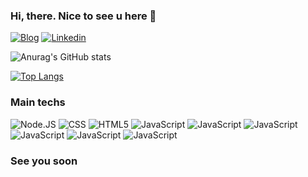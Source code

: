### Hi, there. Nice to see u here 🧔

[![Blog](https://img.shields.io/website?label=MatheusAriza.com&style=for-the-badge&url=https://matheusariza.com/)](https://matheusariza.com)
[![Linkedin](https://img.shields.io/badge/LinkedIn-0077B5?style=for-the-badge&logo=linkedin&logoColor=white)](https://www.linkedin.com/in/matheusariza25/)

![Anurag's GitHub stats](https://github-readme-stats.vercel.app/api?username=Ariza25&show_icons=true&theme=dracula)

[![Top Langs](https://github-readme-stats.vercel.app/api/top-langs/?username=Ariza25&show_icons=true&theme=dracula)](https://github.com/Ariza25?tab=repositories)


### Main techs
<div style="display: inline-block">
    <img  alt="Node.JS" src="https://img.shields.io/badge/Node.js-43853D?style=for-the-badge&logo=node.js&logoColor=white/">
    <img  alt="CSS" src="https://img.shields.io/badge/CSS3-1572B6?style=for-the-badge&logo=css3&logoColor=white">
    <img  alt="HTML5" src="https://img.shields.io/badge/HTML5-E34F26?style=for-the-badge&logo=html5&logoColor=white"/>
    <img  alt="JavaScript" src="https://img.shields.io/badge/JavaScript-F7DF1E?style=for-the-badge&logo=javascript&logoColor=black">
    <img  alt="JavaScript" src="https://img.shields.io/badge/TypeScript-007ACC?style=for-the-badge&logo=typescript&logoColor=white">
    <img  alt="JavaScript" src="https://img.shields.io/badge/React-20232A?style=for-the-badge&logo=react&logoColor=61DAFB">
    <img  alt="JavaScript" src="https://img.shields.io/badge/Bootstrap-563D7C?style=for-the-badge&logo=bootstrap&logoColor=white">
    <img  alt="JavaScript" src="https://img.shields.io/badge/MongoDB-4EA94B?style=for-the-badge&logo=mongodb&logoColor=white">
    <img  alt="JavaScript" src="https://img.shields.io/badge/MySQL-00000F?style=for-the-badge&logo=mysql&logoColor=white">
    
    
</div><br/>



### See you soon
